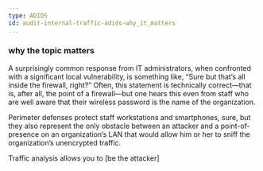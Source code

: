 ```yaml
---
type: ADIDS
id: audit-internal-traffic-adids-why_it_matters
...
```


### why the topic matters

A surprisingly common response from IT administrators, when confronted with a significant local vulnerability, is something like, “Sure but that’s all inside the firewall, right?” Often, this statement is technically correct—that is, after all, the point of a firewall—but one hears this even from staff who are well aware that their wireless password is the name of the organization.

Perimeter defenses protect staff workstations and smartphones, sure, but they also represent the only obstacle between an attacker and a point-of-presence on an organization’s LAN that would allow him or her to sniff the organization’s unencrypted traffic.

<!-- TODO finish this paragraph that describes why traffic analysis is the method used to address this common misconception.-->
Traffic analysis allows you to [be the attacker]

